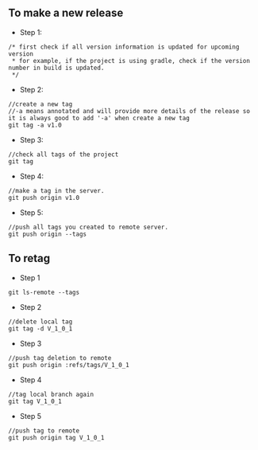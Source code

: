 ## To make a new release
- Step 1:
```
/* first check if all version information is updated for upcoming version
 * for example, if the project is using gradle, check if the version number in build is updated. 
 */
 ```
 
- Step 2:
```
//create a new tag
//-a means annotated and will provide more details of the release so it is always good to add '-a' when create a new tag
git tag -a v1.0
```

- Step 3:
```
//check all tags of the project
git tag
```

- Step 4:
```
//make a tag in the server.
git push origin v1.0
```

- Step 5:
```
//push all tags you created to remote server.
git push origin --tags
```
## To retag
- Step 1
```
git ls-remote --tags
```

- Step 2
```
//delete local tag
git tag -d V_1_0_1
```

- Step 3
```
//push tag deletion to remote
git push origin :refs/tags/V_1_0_1
```

- Step 4
```
//tag local branch again
git tag V_1_0_1
```

- Step 5
```
//push tag to remote
git push origin tag V_1_0_1
```
